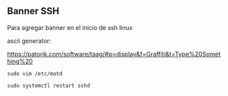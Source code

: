## Banner SSH

Para agregar banner en el inicio de ssh linux

ascii generator:

https://patorjk.com/software/taag/#p=display&f=Graffiti&t=Type%20Something%20

```
sudo vim /etc/motd

sudo systemctl restart sshd
```
